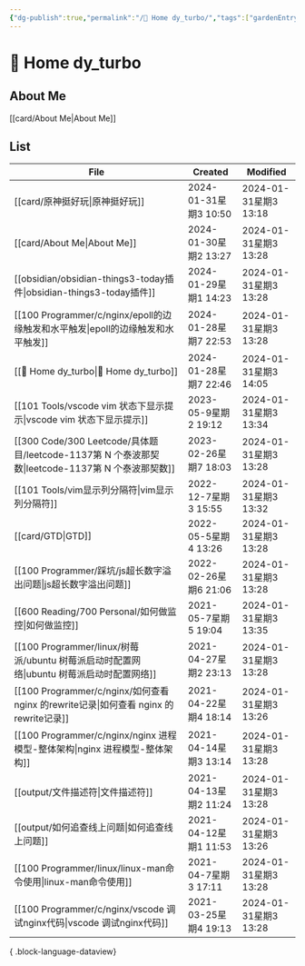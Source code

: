 ```yaml
---
{"dg-publish":true,"permalink":"/🏡 Home dy_turbo/","tags":["gardenEntry"],"noteIcon":"","created":"2024-01-28T22:46:43+08:00","updated":"2024-01-31T14:05:10+08:00"}
---
```



# 🏡 Home dy_turbo

## About Me

[[card/About Me\|About Me]]

## List

| File                                                                               | Created             | Modified            |
| ---------------------------------------------------------------------------------- | ------------------- | ------------------- |
| [[card/原神挺好玩\|原神挺好玩]]                                                           | 2024-01-31星期3 10:50 | 2024-01-31星期3 13:18 |
| [[card/About Me\|About Me]]                                                     | 2024-01-30星期2 13:27 | 2024-01-31星期3 13:28 |
| [[obsidian/obsidian-things3-today插件\|obsidian-things3-today插件]]                 | 2024-01-29星期1 14:23 | 2024-01-31星期3 13:28 |
| [[100 Programmer/c/nginx/epoll的边缘触发和水平触发\|epoll的边缘触发和水平触发]]                     | 2024-01-28星期7 22:53 | 2024-01-31星期3 13:28 |
| [[🏡 Home dy_turbo\|🏡 Home dy_turbo]]                                          | 2024-01-28星期7 22:46 | 2024-01-31星期3 14:05 |
| [[101 Tools/vscode vim 状态下显示提示\|vscode vim 状态下显示提示]]                            | 2023-05-9星期2 19:12  | 2024-01-31星期3 13:34 |
| [[300 Code/300 Leetcode/具体题目/leetcode-1137第 N 个泰波那契数\|leetcode-1137第 N 个泰波那契数]] | 2023-02-26星期7 18:03 | 2024-01-31星期3 13:28 |
| [[101 Tools/vim显示列分隔符\|vim显示列分隔符]]                                              | 2022-12-7星期3 15:55  | 2024-01-31星期3 13:32 |
| [[card/GTD\|GTD]]                                                               | 2022-05-5星期4 13:26  | 2024-01-31星期3 13:28 |
| [[100 Programmer/踩坑/js超长数字溢出问题\|js超长数字溢出问题]]                                    | 2022-02-26星期6 21:06 | 2024-01-31星期3 13:28 |
| [[600 Reading/700 Personal/如何做监控\|如何做监控]]                                       | 2021-05-7星期5 19:04  | 2024-01-31星期3 13:35 |
| [[100 Programmer/linux/树莓派/ubuntu 树莓派启动时配置网络\|ubuntu 树莓派启动时配置网络]]               | 2021-04-27星期2 23:13 | 2024-01-31星期3 13:28 |
| [[100 Programmer/c/nginx/如何查看 nginx 的rewrite记录\|如何查看 nginx 的rewrite记录]]         | 2021-04-22星期4 18:14 | 2024-01-31星期3 13:26 |
| [[100 Programmer/c/nginx/nginx 进程模型-整体架构\|nginx 进程模型-整体架构]]                     | 2021-04-14星期3 13:14 | 2024-01-31星期3 13:28 |
| [[output/文件描述符\|文件描述符]]                                                         | 2021-04-13星期2 11:24 | 2024-01-31星期3 13:28 |
| [[output/如何追查线上问题\|如何追查线上问题]]                                                   | 2021-04-12星期1 11:53 | 2024-01-31星期3 13:26 |
| [[100 Programmer/linux/linux-man命令使用\|linux-man命令使用]]                           | 2021-04-7星期3 17:11  | 2024-01-31星期3 13:28 |
| [[100 Programmer/c/nginx/vscode 调试nginx代码\|vscode 调试nginx代码]]                   | 2021-03-25星期4 19:13 | 2024-01-31星期3 13:28 |

{ .block-language-dataview}